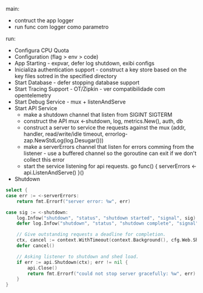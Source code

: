 main:
* contruct the app logger
* run func com logger como parametro

run:
* Configura CPU Quota
* Configuration (flag > env > code)
* App Starting - expvar, defer log shutdown, exibi configs
* Inicializa authentication support - construct a key store based on the key files sotred in the specified directory
* Start Database - defer stopping database support
* Start Tracing Support - OT/Zipkin - ver compatibilidade com opentelemetry
* Start Debug Service - mux + listenAndServe
* Start API Service
  * make a shutdown channel that listen from SIGINT SIGTERM
  * construct the API mux <-shutdown, log, metrics.New(), auth, db
  *  construct a server to service the requests against the mux (addr, handler, read/write/idle timeout, errorlog-zap.NewStdLog(log.Desugar()))
  * make a serverErrors channel that listen for errors comming from the listener - use a buffered channel so the goroutine can exit if we don't collect this error
  *  start the service listening for api requests. go func() { serverErrors <- api.ListenAndServe() }()
* Shutdown

```go
select {
case err := <-serverErrors:
    return fmt.Errorf("server error: %w", err)

case sig := <-shutdown:
    log.Infow("shutdown", "status", "shutdown started", "signal", sig)
    defer log.Infow("shutdown", "status", "shutdown complete", "signal", sig)

    // Give outstanding requests a deadline for completion.
    ctx, cancel := context.WithTimeout(context.Background(), cfg.Web.ShutdownTimeout)
    defer cancel()

    // Asking listener to shutdown and shed load.
    if err := api.Shutdown(ctx); err != nil {
        api.Close()
        return fmt.Errorf("could not stop server gracefully: %w", err)
    }
}
```